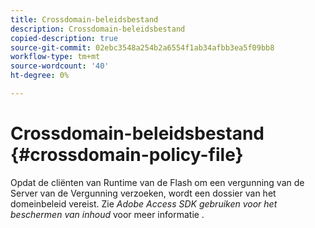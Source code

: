```yaml
---
title: Crossdomain-beleidsbestand
description: Crossdomain-beleidsbestand
copied-description: true
source-git-commit: 02ebc3548a254b2a6554f1ab34afbb3ea5f09bb8
workflow-type: tm+mt
source-wordcount: '40'
ht-degree: 0%

---
```


# Crossdomain-beleidsbestand {#crossdomain-policy-file}

Opdat de cliënten van Runtime van de Flash om een vergunning van de Server van de Vergunning verzoeken, wordt een dossier van het domeinbeleid vereist. Zie *Adobe Access SDK gebruiken voor het beschermen van inhoud* voor meer informatie .
